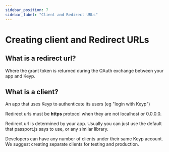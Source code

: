```yaml
---
sidebar_position: 7
sidebar_label: "Client and Redirect URLs"
---
```


# Creating client and Redirect URLs

## What is a redirect url?

Where the grant token is returned during the OAuth exchange between your app and Keyp.

## What is a client?

An app that uses Keyp to authenticate its users (eg "login with Keyp")

Redirect urls must be **https** protocol when they are not localhost or 0.0.0.0.

Redirect url is determined by your app. Usually you can just use the default that passport.js says to use, or any similar library.

Developers can have any number of clients under their same Keyp account. We suggest creating separate clients for testing and production.
